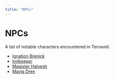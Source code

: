 ```yaml
---
title: "NPCs"
---
```


# NPCs

A list of notable characters encountered in Terraveil.

<!-- npcs:start -->

- [Ignation Brenick](ignation-brenick.md)
- [Innkeeper](Innkeeper.md)
- [Magister Halvesh](magister-halvesh.md)
- [Mayla Dren](mayla-dren.md)

<!-- npcs:end -->

